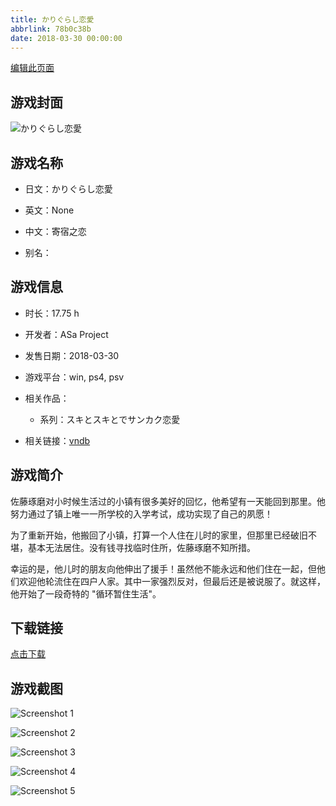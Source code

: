 ```yaml
---
title: かりぐらし恋愛
abbrlink: 78b0c38b
date: 2018-03-30 00:00:00
---
```

[编辑此页面](https://github.com/ACG-3/ADV3-source/blob/main/source/_posts/%E3%81%8B%E3%82%8A%E3%81%90%E3%82%89%E3%81%97%E6%81%8B%E6%84%9B.md)

## 游戏封面

![かりぐらし恋愛](https://pan.timero.xyz/d/onedrive/img_lib_001/%E3%81%8B%E3%82%8A%E3%81%90%E3%82%89%E3%81%97%E6%81%8B%E6%84%9B_cover.avif)


## 游戏名称

- 日文：かりぐらし恋愛
- 英文：None
- 中文：寄宿之恋

- 别名：


## 游戏信息

- 时长：17.75 h
- 开发者：ASa Project
- 发售日期：2018-03-30
- 游戏平台：win, ps4, psv
- 相关作品：
   - 系列：スキとスキとでサンカク恋愛

- 相关链接：[vndb](https://vndb.org/v22045)


## 游戏简介

佐藤琢磨对小时候生活过的小镇有很多美好的回忆，他希望有一天能回到那里。他努力通过了镇上唯一一所学校的入学考试，成功实现了自己的夙愿！

为了重新开始，他搬回了小镇，打算一个人住在儿时的家里，但那里已经破旧不堪，基本无法居住。没有钱寻找临时住所，佐藤琢磨不知所措。

幸运的是，他儿时的朋友向他伸出了援手！虽然他不能永远和他们住在一起，但他们欢迎他轮流住在四户人家。其中一家强烈反对，但最后还是被说服了。就这样，他开始了一段奇特的 "循环暂住生活"。




## 下载链接

[点击下载](https://pan.timero.xyz/onedrive/adv_lib_001/%E3%81%8B%E3%82%8A%E3%81%90%E3%82%89%E3%81%97%E6%81%8B%E6%84%9B)


## 游戏截图


![Screenshot 1](https://pan.timero.xyz/d/onedrive/img_lib_001/%E3%81%8B%E3%82%8A%E3%81%90%E3%82%89%E3%81%97%E6%81%8B%E6%84%9B_Screenshot_1.avif)

![Screenshot 2](https://pan.timero.xyz/d/onedrive/img_lib_001/%E3%81%8B%E3%82%8A%E3%81%90%E3%82%89%E3%81%97%E6%81%8B%E6%84%9B_Screenshot_2.avif)

![Screenshot 3](https://pan.timero.xyz/d/onedrive/img_lib_001/%E3%81%8B%E3%82%8A%E3%81%90%E3%82%89%E3%81%97%E6%81%8B%E6%84%9B_Screenshot_3.avif)

![Screenshot 4](https://pan.timero.xyz/d/onedrive/img_lib_001/%E3%81%8B%E3%82%8A%E3%81%90%E3%82%89%E3%81%97%E6%81%8B%E6%84%9B_Screenshot_4.avif)

![Screenshot 5](https://pan.timero.xyz/d/onedrive/img_lib_001/%E3%81%8B%E3%82%8A%E3%81%90%E3%82%89%E3%81%97%E6%81%8B%E6%84%9B_Screenshot_5.avif)

